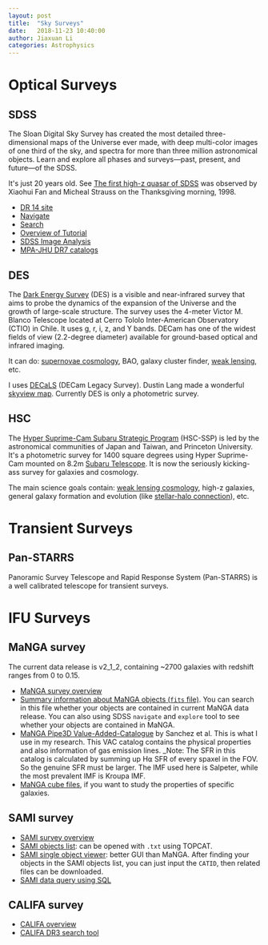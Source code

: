 ```yaml
---
layout: post
title:  "Sky Surveys"
date:   2018-11-23 10:40:00
author: Jiaxuan Li
categories: Astrophysics
---
```


# Optical Surveys

## SDSS
The Sloan Digital Sky Survey has created the most detailed three-dimensional maps of the Universe ever made, with deep multi-color images of one third of the sky, and spectra for more than three million astronomical objects. Learn and explore all phases and surveys—past, present, and future—of the SDSS.

It's just 20 years old. See <a href="https://www.sdss.org/press-releases/sdss20/">
[The first high-z quasar of SDSS](https://twitter.com/sdssurveys/status/994412430167040000?s=21) was observed by Xiaohui Fan and Micheal Strauss on the Thanksgiving morning, 1998. 

- [DR 14 site](http://skyserver.sdss.org/dr14/en/home.aspx)
- [Navigate](http://skyserver.sdss.org/dr14/en/tools/chart/navi.aspx)
- [Search](http://skyserver.sdss.org/dr14/en/tools/search/searchhome.aspx)
- [Overview of Tutorial](https://www.sdss.org/dr12/tutorials/)
- [SDSS Image Analysis](http://shuang-astronomy.wikia.com/wiki/SDSS_Image_Analysis)
- [MPA-JHU DR7 catalogs](https://wwwmpa.mpa-garching.mpg.de/SDSS/DR7/#derived)

## DES
The [Dark Energy Survey](http://www.darkenergysurvey.org/) (DES) is a visible and near-infrared survey that aims to probe the dynamics of the expansion of the Universe and the growth of large-scale structure. The survey uses the 4-meter Victor M. Blanco Telescope located at Cerro Tololo Inter-American Observatory (CTIO) in Chile. It uses g, r, i, z, and Y bands. DECam has one of the widest fields of view (2.2-degree diameter) available for ground-based optical and infrared imaging.

It can do: [supernovae cosmology](https://arxiv.org/abs/1811.02376v1), BAO, galaxy cluster finder, [weak lensing](https://arxiv.org/abs/1708.01530), etc.

I uses [DECaLS](http://legacysurvey.org/decamls/) (DECam Legacy Survey). Dustin Lang made a wonderful [skyview map](http://legacysurvey.org/viewer#IC%20968). Currently DES is only a photometric survey.

## HSC
The [Hyper Suprime-Cam Subaru Strategic Program](https://hsc.mtk.nao.ac.jp/ssp/) (HSC-SSP) is led by the astronomical communities of Japan and Taiwan, and Princeton University. It's a photometric survey for 1400 square degrees using Hyper Suprime-Cam mounted on 8.2m [Subaru Telescope](https://subarutelescope.org). It is now the seriously kicking-ass survey for galaxies and cosmology.

The main science goals contain: [weak lensing cosmology](https://arxiv.org/abs/1809.09148v1), high-z galaxies, general galaxy formation and evolution (like [stellar-halo connection](https://arxiv.org/abs/1811.01139v1)), etc. 


# Transient Surveys
## Pan-STARRS
Panoramic Survey Telescope and Rapid Response System (Pan-STARRS) is a well calibrated telescope for transient surveys.

# IFU Surveys
## MaNGA survey
The current data release is v2_1_2, containing ~2700 galaxies with redshift ranges from 0 to 0.15.
- [MaNGA survey overview](https://www.sdss.org/dr13/manga/)
- [Summary information about MaNGA objects (`fits` file)](https://data.sdss.org/sas/dr14/manga/spectro/redux/v2_1_2/drpall-v2_1_2.fits). You can search in this file whether your objects are contained in current MaNGA data release. You can also using SDSS `navigate` and `explore` tool to see whether your objects are contained in MaNGA.
- [MaNGA Pipe3D Value-Added-Catalogue](https://www.sdss.org/dr14/data_access/value-added-catalogs/?vac_id=manga-pipe3d-value-added-catalog-spatially-resolved-and-integrated-properties-of-galaxies) by Sanchez et al. This is what I use in my research. This VAC catalog contains the physical properties and also information of gas emission lines. _Note: The SFR in this catalog is calculated by summing up H⍺ SFR of every spaxel in the FOV. So the genuine SFR must be larger. The IMF used here is Salpeter, while the most prevalent IMF is Kroupa IMF.
- [MaNGA cube files](https://data.sdss.org/sas/dr14/manga/spectro/pipe3d/v2_1_2/2.1.2/), if you want to study the properties of specific galaxies.

## SAMI survey
- [SAMI survey overview](https://sami-survey.org)
- [SAMI objects list](https://sami-survey.org/system/files/attachments/403/sami_sel_20140413_v1.9_publiclist): can be opened with `.txt` using TOPCAT. 
- [SAMI single object viewer](https://datacentral.org.au/services/sov/): better GUI than MaNGA. After finding your objects in the SAMI objects list, you can just input the `CATID`, then related files can be downloaded.
- [SAMI data query using SQL](https://datacentral.org.au/services/query/)

## CALIFA survey
- [CALIFA overview](http://califa.caha.es)
- [CALIFA DR3 search tool](http://www.caha.es/CALIFA/public_html/?q=content/califa-3rd-data-release-searching-tool-mac-users)
